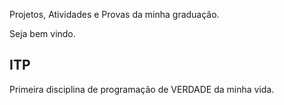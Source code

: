 
Projetos, Atividades e Provas da minha graduação.

Seja bem vindo.

## ITP

Primeira disciplina de programação de VERDADE da minha vida.
